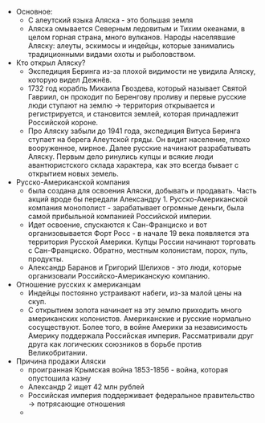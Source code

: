 
- Основное:
	- C алеутский языка Аляска - это большая земля 
	- Аляска омывается Северным ледовитым и Тихим океанами, в целом горная страна, много вулканов. Народы населявшие Аляску: алеуты, эскимосы и индейцы, которые занимались традиционными видами охоты и рыболовством.
- Кто открыл Аляску?
	- Экспедиция Беринга из-за плохой видимости не увидила Аляску, которую видел Дежнёв.
	- 1732 год корабль Михаила Гвоздева, который называет Святой Гавриил, он проходит по Беренгову проливу и первые русские люди ступают на землю -> территория открывается и регистрируется, и становится землей, которая принадлежит Российской короне.
	- Про Аляску забыли до 1941 года, экспедиция Витуса Беринга ступает на берега Алеутской гряды. Он видит население, плохо вооруженное, мирное. Далее русские начинают разрабатывать Аляску. Первым дело ринулись купцы и всякие люди авантюристского склада характера, как это всегда бывает с открытием новых земель. 
- Русско-Американской компания
	- была создана для освоения Аляски, добывать и продавать. Часть акций вроде бы передали Александру 1. Русско-Американской компания монополист - зарабатывает огромные деньги, была самой прибыльной компанией Российской империи. 
	- Идет освоение, спускаются к Сан-Франциско и вот организовывается Форт Росс - в начале 19 века появляется эта территория Русской Америки. Купцы России начинают торговать с Сан-Франциско. Обратно, местным колонистам, порох, пуль, продукты.
	- Александр Баранов и Григорий Шелихов - это люди, которые организовали Российско-Американскую компанию.
- Отношение русских к американцам
	- Индейцы постоянно устраивают набеги, из-за малой цены на скуп. 
	- С открытием золота начинает на эту землю приходить много американских колонистов. Американские и русские нормально сосуществуют. Более того, в войне Америки за независимость Америку поддержала Российская империя. Рассматривали друг друга как логических союзников в борьбе против Великобритании.
- Причина продажи Аляски
	- проигранная Крымская война 1853-1856 - война, которая опустошила казну
	- Александр 2 ищет 42 млн рублей
	- Российская империя поддерживает федеральное правительство -> потрясающие отношения
	- 
